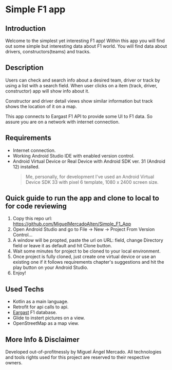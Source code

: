 # Simple F1 app

## Introduction

Welcome to the simplest yet interesting F1 app! Within this app you will find out some simple but interesting data about F1 world.
You will find data about drivers, constructors(teams) and tracks.



## Description

Users can check and search info about a desired team, driver or track by using a list with a search field.
When user clicks on a item (track, driver, constructor) app will show info about it. 

Constructor and driver detail views show similar information but track shows the location of it on a map. 

This app connects to Eargast F1 API to provide some UI to F1 data. So assure you are on a network with internet connection.



## Requirements

* Internet connection.
* Working Android Studio IDE with enabled version control.
* Android Virtual Device or Real Device with Android SDK ver. 31 (Android 12) installed.
  > Me, personally, for development I've used an Android Virtual Device SDK 33 with pixel 6 template, 1080 x 2400 screen size.



## Quick guide to run the app and clone to local to for code reviewing
1. Copy this repo url: https://github.com/MiguelMercadoAlten/Simple_F1_App
2. Open Android Studio and go to File -> New -> Project From Version Control...
3. A window will be propted, paste the url on URL: field, change Directory field or leave it as default and hit Clone button.
4. Wait some minutes for project to be cloned to your local environment.
5. Once project is fully cloned, just create one virtual device or use an existing one if it follows requirements chapter's suggestions and hit the play button on your Android Studio.
6. Enjoy!



## Used Techs

* Kotlin as a main language.
* Retrofit for api calls to api.
* [Eargast](https://ergast.com/mrd/) F1 database.
* Glide to instert pictures on a view.
* OpenStreetMap as a map view.



## More Info & Disclaimer

Developed out-of-profitnessly by Miguel Ángel Mercado.
All technologies and tools rights used for this project are reserved to their respective owners.
  
